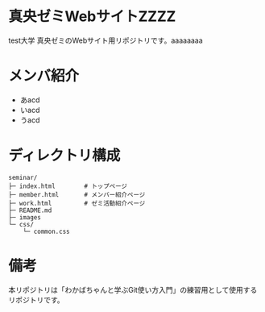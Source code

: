 # 真央ゼミWebサイトZZZZ
test大学 真央ゼミのWebサイト用リポジトリです。aaaaaaaa

# メンバ紹介
* あacd
* いacd
* うacd

# ディレクトリ構成
```
seminar/
├─ index.html        # トップページ
├─ member.html       # メンバー紹介ページ
├─ work.html         # ゼミ活動紹介ページ
├─ README.md
├─ images
└─ css/
    └─ common.css
```

# 備考
本リポジトリは「わかばちゃんと学ぶGit使い方入門」の練習用として使用するリポジトリです。
